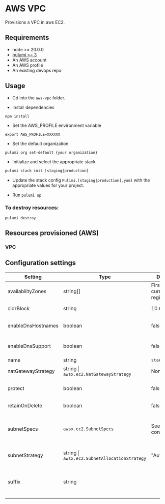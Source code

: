 # AWS VPC

Provisions a VPC in aws EC2.

## Requirements

* node >= 20.0.0
* [pulumi >= 3](https://www.pulumi.com/docs/install/)
* An AWS account
* An AWS profile
* An existing devops repo


## Usage

* Cd into the `aws-vpc` folder.

* Install dependencies 

```
npm install
```

* Set the AWS_PROFILE environment variable

```
export AWS_PROFILE=XXXXXX
```

* Set the default organization 

```bash
pulumi org set-default {your organization}
```

* Initialize and select the appropriate stack

```bash
pulumi stack init [staging|production]
```

* Update the stack config `Pulimi.[staging|production].yaml` with the appropriate values for your project.

* Run `pulumi up`

### To destroy resources:

```
pulumi destroy
```

## Resources provisioned (AWS)

### VPC


## Configuration settings

| Setting | Type | Default | Description |
|---------|------|---------|-------------|
| availabilityZones | string[] | First 3 AZ in current region | Availability zones in which to create subnets |
| cidrBlock | string | 10.0.0.0/16 | The CIDR block for the VPC |
| enableDnsHostnames | boolean | false | A boolean flag to enable/disable DNS hostnames in the VPC |
| enableDnsSupport  | boolean | false | A boolean flag to enable/disable DNS support in the VPC |
| name | string | `stack` | The name  of the VPC |
| natGatewayStrategy | string \| `awsx.ec2.NatGatewayStrategy` | None | None, Single, OnePerAZ |
| protect | boolean | false | Protect resources from accidental deletion |
| retainOnDelete | boolean | false | Retain resoruces when destroyed |
| subnetSpecs | `awsx.ec2.SubnetSpecs` | See stack config | A list of subnet specs that should be deployed to each AZ specified in availabilityZoneNames |
| subnetStrategy | string \| `awsx.ec2.SubnetAllocationStrategy` | "Auto" | The strategy to use when allocating subnets for the VPC |
| suffix | string | | Suffix for resources names to ensure unicity over time. We recommend to use datestamp `YYYYMMDD` | 
